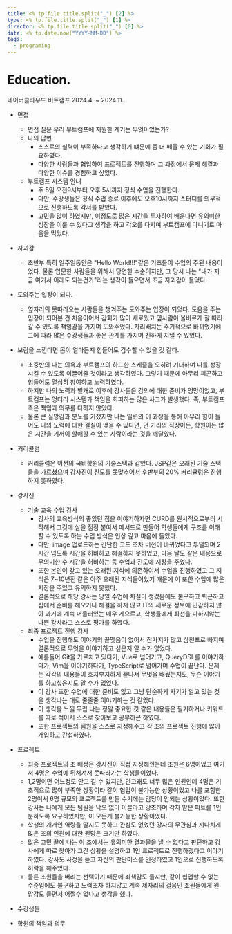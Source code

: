 ```yaml
---
title: <% tp.file.title.split("_") [2] %>
type: <% tp.file.title.split("_") [1] %>
director: <% tp.file.title.split("_") [0] %>
date: <% tp.date.now("YYYY-MM-DD") %>
tags:
  - programing
---
```

# **Education.**

네이버클라우드 비트캠프 2024.4. ~ 2024.11.

- 면접
    - 면접 질문
        우리 부트캠프에 지원한 계기는 무엇이었는가?
    - 나의 답변
        - 스스로의 실력이 부족하다고 생각하기 떄문에 좀 더 배울 수 있는 기회가 필요하였다.
        - 다양한 사람들과 협업하여 프로젝트를 진행하며 그 과정에서 문제 해결과 다양한 이슈를 경험하고 싶었다.
    - 부트캠프 시스템 안내
        - 주 5일 오전9시부터 오후 5시까지 정식 수업을 진행한다.
        - 다만, 수강생들은 정식 수업 종료 이후에도 오후10시까지 스터디를 의무적으로 진행하도록 각서를 받았다.
        - 고민을 많이 하였지만, 이정도로 많은 시간을 투자하여 배운다면 유의미한 성장을 이룰 수 있다고 생각을 하고 각오를 다지며 부트캠프에 다니기로 마음을 먹었다.
      
- 자괴감
    - 초반부 특히 일주일동안은  "Hello World!!!"같은 기초들이 수업의 주된 내용이었다. 물론 입문한 사람들을 위해서 당연한 수순이지만, 그 당시 나는 "내가 지금 여기서 이래도 되는건가"라는 생각이 들으면서 조금 자괴감이 들었다.
- 도와주는 입장이 되다.
    - 옆자리의 못따라오는 사람들을 챙겨주는 도와주는 입장이 되었다. 도움을 주는 입장이 되어본 건 처음이어서 감회가 많이 새로웠고 옆사람이 올바르게 잘 따라갈 수 있도록 책임감을 가지며 도와주었다. 자리배치는 주기적으로 바뀌었기에 그에 따라 많은 수강생들과 좋은 관계를 가지며 친하게 지낼 수 있었다.
- 보람을 느낀다면 몸이 얼마든지 힘들어도 감수할 수 있을 것 같다.
    - 초중반의 나는 의욕과 부트캠프의 하드한 스케줄을 오히려 기대하며 나를 성장시킬 수 있도록 이끌어줄 것이라고 생각하였다. 그렇기 때문에 아무리 피곤하고 힘들어도 열심히 참여하고 노력하였다.
    - 하지만 나의 노력과 별개로 이후에 강사들은 강의에 대한 준비가 엉망이었고, 부트캠프는 엉터리 시스템과 책임을 회피하는 많은 사고가 발생했다. 즉, 부트캠프측은 책임과 의무를 다하지 않았다.
    - 물론 큰 실망감과 분노를 가졌지만 나는 일련의 이 과정을 통해 아무리 힘이 들어도 나의 노력에 대한 결실이 맺을 수 있다면, 먼 거리의 직장이든, 학원이든 많은 시간을 기꺼이 할애할 수 있는 사람이라는 것을 깨달았다.
- 커리큘럼
    - 커리큘럼은 이전의 국비학원의 기술스택과 같았다. JSP같은 오래된 기술 스택들을 가르쳤으며 강사진이 진도를 못맞추어서 후반부의 20% 커리큘럼은 진행하지 못하였다.
- 강사진
    - 기술 교육 수업 강사
        - 강사의 교육방식의 좋았던 점을 이야기하자면 CURD를 원시적으로부터 시작해서 그것에 살을 점점 붙여서 메서드로 만들어 학생들에게 구조를 이해할 수 있도록 하는 수업 방식은 인상 깊고 마음에 들었다.
        - 다만, image 업로드하는 간단한 코드 조차 버전이 바뀌었다고 투덜되며 2시간 넘도록 시간을 허비하고 해결하지 못하였고, 다음 날도 같은 내용으로 무의미한 수 시간을 허비하는 등 수업과 진도에 지장을 주었다. 
        - 또한 본인이 갖고 있는 오래된 지식에 의존하여서 수업을 진행하였고 그 지식은 7~10년전 같은 아주 오래된 지식들이었기 때문에 이 또한 수업에 많은 지장을 주었고 유익하지 못했다.
        - 결론적으로 해당 강사는 당일 수업에 차질이 생겼음에도 불구하고 퇴근하고 집에서 준비를 해오거나 해결을 하지 않고 IT의 새로운 정보에 민감하지 않아 과거에 계속 머물러있는 매우 게으르고, 학생들에게 최선을 다하지않는 나쁜 강사라고 스스로 평가를 하였다.
    - 최종 프로젝트 진행 강사
        - 수업을 진행해도 이야기의 끝맺음이 없어서 잔가지가 많고 삼천포로 빠지며 결론적으로 무엇을 이야기하고 싶은지 알 수가 없었다.
        - 예를들어 Git을 가르치고 있다가, Vue로 넘어가고, QueryDSL를 이야기하다가, Vim을 이야기하다가, TypeScript로 넘어가며 수업이 끝난다. 문제는 각각의 내용들이 흐지부지하게 끝나서 무엇을 배웠는지도, 무슨 이야기를 하고싶은지도 알 수가 없었다.
        - 이 강사 또한 수업에 대한 준비도 없고 그냥 단순하게 자기가 알고 있는 것을 생각나는 대로 줄줄줄 이야기하는 것 같았다.
        - 이 생각을 느낄 무렵 나는 정말 중요한 것 같은 내용들은 필기하거나 키워드를 따로 적어서 스스로 찾아보고 공부하곤 하였다.
        - 또한 프로젝트의 팀원을 스스로 지정해주고 각 조의 프로젝트 진행에 많이 개입하고 간섭하였다.
- 프로젝트
    - 최종 프로젝트의 조 배정은 강사진이 직접 지정해줬는데 조원은 6명이었고 여기서 4명은 수업에 뒤쳐져서 못따라가는 학생들이었다.
    - 1,2명이면 어느정도 안고 갈 수 있지만, 안그래도 너무 많은 인원인데 4명은 기초적으로 많이 부족한 상황이라 같이 협업이 불가능한 상황이었고 나를 포함한 2명이서 6명 규모의 프로젝트를 만들 수기에는 감당이 안되는 상황이었다. 또한 강사는 나에게 모든 팀원을 낙오 없이 이끌라고 강조하며 각자 맡은 파트를 1인분하도록 요구하였지만, 이 모든게 불가능한 상황이었다.
    - 학생의 개개인 역량을 알지도 못하고 관심도 없었던 강사의 무관심과 지나치게 많은 조의 인원에 대한 원망은 크기만 하였다.
    - 많은 고민 끝에 나는 이 조에서는 유의미한 결과물을 낼 수 없다고 판단하고 강사에게 따로 찾아가 그간 상황을 설명하고 1인 프로젝트로 진행하겠다고 이야기하였다. 강사도 사정을 듣고 자신의 판단미스를 인정하였고 1인으로 진행하도록 허락을 해주었다.
    - 물론 조원들을 버리는 선택이기 때문에 죄책감도 들지만, 같이 협업할 수 없는 수준임에도 불구하고 노력조차 하지않고 계속 제자리의 걸음인 조원들에게 원망감도 들면서 어쩔수 없다고 생각을 했다.
- 수강생들
- 학원의 책임과 의무


